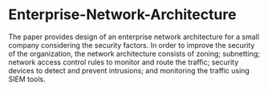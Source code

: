 # Enterprise-Network-Architecture

The paper provides design of an enterprise network architecture for a small company considering the security factors. In order to improve the security of the organization, the network architecture consists of zoning; subnetting; network access control rules to monitor and route the traffic; security devices to detect and prevent intrusions; and monitoring the traffic using SIEM tools.
